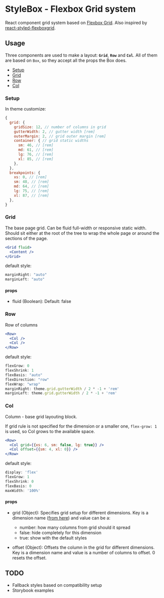 StyleBox - Flexbox Grid system
========

React component grid system based on [Flexbox Grid](https://github.com/kristoferjoseph/flexboxgrid). Also inspired by [react-styled-flexboxgrid](https://github.com/LoicMahieu/react-styled-flexboxgrid).

Usage
------

Three components are used to make a layout: **`Grid`**, **`Row`** and **`Col`**. All of them are based on `Box`, so they accept all the props the Box does.

- [Setup](#setup)
- [Grid](#grid)
- [Row](#row)
- [Col](#col)


### Setup

In theme customize:
```js
{
  grid: {
    gridSize: 12, // number of columns in grid
    gutterWidth: 2, // gutter width [rem]
    outerMargin: 2, // grid outer margin [rem]
    container: { // grid static widths
      sm: 46, // [rem]
      md: 61, // [rem]
      lg: 76, // [rem]
      xl: 85, // [rem]
    },
  },
  breakpoints: {
    xs: 0, // [rem]
    sm: 48, // [rem]
    md: 64, // [rem]
    lg: 75, // [rem]
    xl: 87, // [rem]
  },
}
```


### Grid

The base page grid. Can be fluid full-width or responsive static width. Should sit either at the root of the tree to wrap the whole page or around the sections of the page.

```jsx
<Grid fluid>
  <Content />
</Grid>
```

default style:
```js
marginRight: "auto"
marginLeft: "auto"
```

#### props

- fluid (Boolean): Default: false

### Row
Row of columns

```jsx
<Row>
  <Col />
  <Col />
</Row>
```

default style:
```js
flexGrow: 0
flexShrink: 1
flexBasis: "auto"
flexDirection: "row"
flexWrap: "wrap"
marginRight: theme.grid.gutterWidth / 2 * -1 + 'rem'
marginLeft: theme.grid.gutterWidth / 2 * -1 + 'rem'
```

### Col
Column - base grid layouting block.

If grid rule is not specified for the dimension or a smaller one, `flex-grow: 1` is used, so Col grows to the available space.

```jsx
<Row>
  <Col grid={{xs: 6, sm: false, lg: true}} />
  <Col offset={{sm: 4, xl: 0}} />
</Row>
```

default style:
```js
display: 'flex'
flexGrow: 1
flexShrink: 0
flexBasis: 0
maxWidth: '100%'
```

#### props

- grid (Object): Specifies grid setup for different dimensions. Key is a dimension name ([from here](#todo)) and value can be a:
  - number: how many columns from grid should it spread
  - false: hide completely for this dimension
  - true: show with the default styles

- offset (Object): Offsets the column in the grid for different dimensions. Key is a dimension name and value is a number of columns to offset. 0 resets the offset.


TODO
-----

- Fallback styles based on compatibility setup
- Storybook examples
